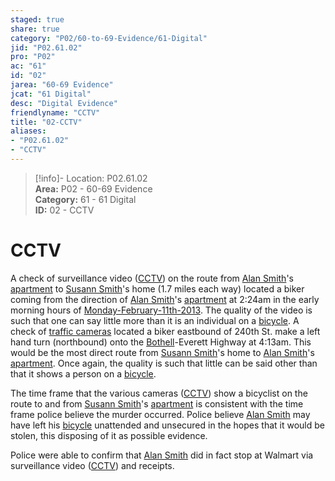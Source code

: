 ```yaml
---  
staged: true  
share: true  
category: "P02/60-to-69-Evidence/61-Digital"  
jid: "P02.61.02"  
pro: "P02"  
ac: "61"  
id: "02"  
jarea: "60-69 Evidence"  
jcat: "61 Digital"  
desc: "Digital Evidence"  
friendlyname: "CCTV"  
title: "02-CCTV"  
aliases:   
- "P02.61.02"  
- "CCTV"  
---  
```

>[!info]- Location: P02.61.02  
>**Area:** P02 - 60-69 Evidence  
>**Category:** 61 - 61 Digital  
>**ID:** 02 - CCTV  
  
# CCTV  
  
A check of surveillance video ([CCTV](../../60-to-69-Evidence/61-Digital/02-CCTV.md)) on the route from [Alan Smith](../../70-to-79-People/72-Suspects-and-People-of-Interest/02-Alan-Smith.md)'s [apartment](../../50-to-59-Investigation/52-Key-Locations/06-Apartment.md) to [Susann Smith](../../70-to-79-People/71-Victims/02-Susann-Smith.md)'s home (1.7 miles each way) located a biker coming from the direction of [Alan Smith](../../70-to-79-People/72-Suspects-and-People-of-Interest/02-Alan-Smith.md)'s [apartment](../../50-to-59-Investigation/52-Key-Locations/06-Apartment.md) at 2:24am in the early morning hours of [Monday-February-11th-2013](../../10-to-19-Case-Dates/12-Crime-Dates/02-2013-02-11-Monday-February-11th-2013.md). The quality of the video is such that one can say little more than it is an individual on a [bicycle](../../60-to-69-Evidence/63-Physical/02-Bicycle.md). A check of [traffic cameras](../../60-to-69-Evidence/61-Digital/02-CCTV.md) located a biker eastbound of 240th St. make a left hand turn (northbound) onto the [Bothell](../../50-to-59-Investigation/52-Key-Locations/05-Bothell.md)-Everett Highway at 4:13am. This would be the most direct route from [Susann Smith](../../70-to-79-People/71-Victims/02-Susann-Smith.md)'s home to [Alan Smith](../../70-to-79-People/72-Suspects-and-People-of-Interest/02-Alan-Smith.md)'s [apartment](../../50-to-59-Investigation/52-Key-Locations/06-Apartment.md). Once again, the quality is such that little can be said other than that it shows a person on a [bicycle](../../60-to-69-Evidence/63-Physical/02-Bicycle.md).  
  
The time frame that the various cameras ([CCTV](../../60-to-69-Evidence/61-Digital/02-CCTV.md)) show a bicyclist on the route to and from [Susann Smith](../../70-to-79-People/71-Victims/02-Susann-Smith.md)'s [apartment](../../50-to-59-Investigation/52-Key-Locations/06-Apartment.md) is consistent with the time frame police believe the murder occurred. Police believe [Alan Smith](../../70-to-79-People/72-Suspects-and-People-of-Interest/02-Alan-Smith.md) may have left his [bicycle](../../60-to-69-Evidence/63-Physical/02-Bicycle.md) unattended and unsecured in the hopes that it would be stolen, this disposing of it as possible evidence.  
  
Police were able to confirm that [Alan Smith](../../70-to-79-People/72-Suspects-and-People-of-Interest/02-Alan-Smith.md) did in fact stop at Walmart via surveillance video ([CCTV](../../60-to-69-Evidence/61-Digital/02-CCTV.md)) and receipts.  
